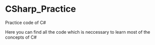 # CSharp_Practice
Practice code of C#

Here you can find all the code which is neccessary to learn most of the concepts of C#
